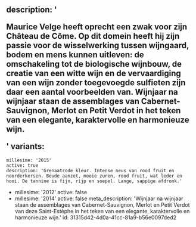 description: '<p>Maurice Velge heeft oprecht een zwak voor zijn Château de Côme. Op dit domein heeft hij zijn passie voor de wisselwerking tussen wijngaard, bodem en mens kunnen uitleven: de omschakeling tot de biologische wijnbouw, de creatie van een witte wijn en de vervaardiging van een wijn zonder toegevoegde sulfieten zijn daar een aantal voorbeelden van. Wijnjaar na wijnjaar staan de assemblages van Cabernet-Sauvignon, Merlot en Petit Verdot in het teken van een elegante, karaktervolle en harmonieuze wijn.</p>'
variants:
  -
    millesime: '2015'
    active: true
    description: 'Grenaatrode kleur. Intense neus van rood fruit en noorderkersen. Boude aanzet, mooie zuren, rood fruit, wat leder en hooi. De tannine is fijn, rijp en soepel. Lange, sappige afdronk.'
  -
    millesime: '2012'
    active: false
  -
    millesime: '2014'
    active: false
meta_description: 'Wijnjaar na wijnjaar staan de assemblages van Cabernet-Sauvignon, Merlot en Petit Verdot van deze Saint-Estèphe in het teken van een elegante, karaktervolle en harmonieuze wijn.'
id: 31315d42-4d0a-41cc-81a9-b56e0097ded2
